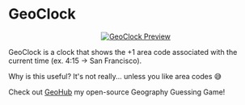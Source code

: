 # GeoClock

<!-- markdownlint-disable-next-line -->
<p align="center">
  <a href="https://geo-clock.vercel.app"><img src="public/og-image.png" alt="GeoClock Preview"></a>
</p>

GeoClock is a clock that shows the +1 area code associated with the current time (ex. 4:15 → San Francisco).

Why is this useful? It's not really... unless you like area codes 😅

Check out [GeoHub](https://www.geohub.gg) my open-source Geography Guessing Game!
